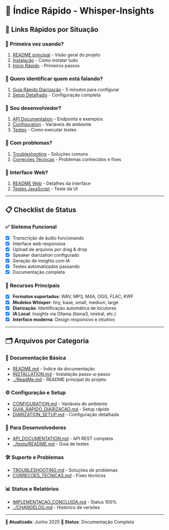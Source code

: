 # 📇 Índice Rápido - Whisper-Insights

## 🚀 Links Rápidos por Situação

### 🏁 **Primeira vez usando?**
1. [README principal](../ReadMe.md) - Visão geral do projeto
2. [Instalação](INSTALLATION.md) - Como instalar tudo
3. [Início Rápido](../ReadMe.md#-início-rápido) - Primeiros passos

### 🎤 **Quero identificar quem está falando?**
1. [Guia Rápido Diarização](GUIA_RAPIDO_DIARIZACAO.md) - 5 minutos para configurar
2. [Setup Detalhado](DIARIZATION_SETUP.md) - Configuração completa

### 🔧 **Sou desenvolvedor?**
1. [API Documentation](API_DOCUMENTATION.md) - Endpoints e exemplos
2. [Configuration](CONFIGURATION.md) - Variáveis de ambiente
3. [Testes](../tests/README.md) - Como executar testes

### 🐛 **Com problemas?**
1. [Troubleshooting](TROUBLESHOOTING.md) - Soluções comuns
2. [Correções Técnicas](CORRECOES_TECNICAS.md) - Problemas conhecidos e fixes

### 📱 **Interface Web?**
1. [README Web](README-WEB.md) - Detalhes da interface
2. [Testes JavaScript](../tests/test_javascript_functions.html) - Teste da UI

---

## 📋 Checklist de Status

### ✅ **Sistema Funcional**
- [x] Transcrição de áudio funcionando
- [x] Interface web responsiva
- [x] Upload de arquivos por drag & drop
- [x] Speaker diarization configurado
- [x] Geração de insights com IA
- [x] Testes automatizados passando
- [x] Documentação completa

### 🎯 **Recursos Principais**
- [x] **Formatos suportados**: WAV, MP3, M4A, OGG, FLAC, KWF
- [x] **Modelos Whisper**: tiny, base, small, medium, large
- [x] **Diarização**: Identificação automática de locutores
- [x] **IA Local**: Insights via Ollama (llama3, mistral, etc.)
- [x] **Interface moderna**: Design responsivo e intuitivo

---

## 🗂️ **Arquivos por Categoria**

### 📖 **Documentação Básica**
- [README.md](README.md) - Índice da documentação
- [INSTALLATION.md](INSTALLATION.md) - Instalação passo-a-passo
- [../ReadMe.md](../ReadMe.md) - README principal do projeto

### ⚙️ **Configuração e Setup**
- [CONFIGURATION.md](CONFIGURATION.md) - Variáveis de ambiente
- [GUIA_RAPIDO_DIARIZACAO.md](GUIA_RAPIDO_DIARIZACAO.md) - Setup rápido
- [DIARIZATION_SETUP.md](DIARIZATION_SETUP.md) - Configuração detalhada

### 🔌 **Para Desenvolvedores**
- [API_DOCUMENTATION.md](API_DOCUMENTATION.md) - API REST completa
- [../tests/README.md](../tests/README.md) - Guia de testes

### 🛠️ **Suporte e Problemas**
- [TROUBLESHOOTING.md](TROUBLESHOOTING.md) - Soluções de problemas
- [CORRECOES_TECNICAS.md](CORRECOES_TECNICAS.md) - Fixes técnicos

### 📊 **Status e Relatórios**
- [IMPLEMENTACAO_CONCLUIDA.md](IMPLEMENTACAO_CONCLUIDA.md) - Status 100%
- [../CHANGELOG.md](../CHANGELOG.md) - Histórico de versões

---

**📅 Atualizado**: Junho 2025
**🎯 Status**: Documentação Completa
